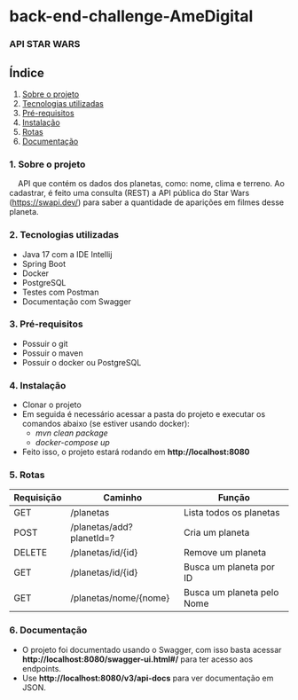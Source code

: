 ﻿# back-end-challenge-AmeDigital

### API STAR WARS

## Índice

 <ol>
  <li><a href="#Sobre">Sobre o projeto</a></li>
  <li><a href="#Tecnologias">Tecnologias utilizadas</a></li>
  <li><a href="#Pre">Pré-requisitos</a></li>
  <li><a href="#Instalacao">Instalação</a>
  <li><a href="#Rotas">Rotas</a>
  <li><a href="#Doc">Documentação</a>

</ol> 

<dl>

### <a name="Sobre">1. Sobre o projeto</a>

&nbsp;&nbsp;&nbsp;&nbsp;API que contém os dados dos planetas, como: nome, clima e terreno. Ao cadastrar, é feito uma
consulta (REST) a API pública do Star Wars (https://swapi.dev/) para saber a quantidade de aparições em filmes desse
planeta.

### <a name="Tecnologias">2. Tecnologias utilizadas</a>

- Java 17 com a IDE Intellij
- Spring Boot
- Docker
- PostgreSQL
- Testes com Postman
- Documentação com Swagger

### <a name="Pre">3. Pré-requisitos</a>

- Possuir o git
- Possuir o maven
- Possuir o docker ou PostgreSQL

### <a name="Instalacao">4. Instalação</a>

- Clonar o projeto
- Em seguida é necessário acessar a pasta do projeto e executar os comandos abaixo (se estiver usando docker):
    - *mvn clean package*
    - *docker-compose up*
- Feito isso, o projeto estará rodando em **http://localhost:8080**

### <a name="Rotas">5. Rotas</a>

| Requisição | Caminho                   | Função                     |
|------------|---------------------------|----------------------------|
| GET        | /planetas                 | Lista todos os planetas    
| POST       | /planetas/add?planetId=?  | Cria um planeta            
| DELETE     | /planetas/id/{id}         | Remove um planeta          
| GET        | /planetas/id/{id}         | Busca um planeta por ID    
| GET        | /planetas/nome/{nome}     | Busca um planeta pelo Nome 

### <a name="Doc">6. Documentação</a>

- O projeto foi documentado usando o Swagger, com isso basta acessar **http://localhost:8080/swagger-ui.html#/** para
  ter acesso aos endpoints.
- Use **http://localhost:8080/v3/api-docs** para ver documentação em JSON.

